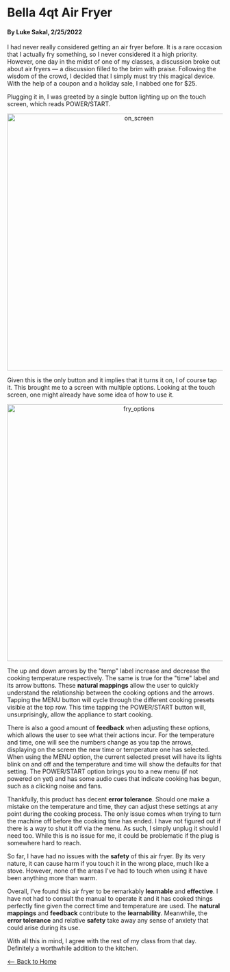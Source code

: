 # Bella 4qt Air Fryer
#### By Luke Sakal, 2/25/2022

I had never really considered getting an air fryer before. It is a rare occasion that I actually fry something, so I never considered it a high priority. However, one day in the midst of one of my classes, a discussion broke out about air fryers — a discussion filled to the brim with praise. Following the wisdom of the crowd, I decided that I simply must try this magical device. With the help of a coupon and a holiday sale, I nabbed one for $25.

Plugging it in, I was greeted by a single button lighting up on the touch screen, which reads POWER/START.

<div align='center'>
  <img src="https://user-images.githubusercontent.com/83680711/155818137-a031eee2-da92-4856-aeec-afff75d910ea.png" alt="on_screen" width="600"/>
</div>

Given this is the only button and it implies that it turns it on, I of course tap it. This brought me to a screen with multiple options.
Looking at the touch screen, one might already have some idea of how to use it.

<div align='center'>
  <img src="https://user-images.githubusercontent.com/83680711/155818803-11017d3d-3a9a-41ae-a69a-5dad59e41391.png" alt="fry_options" width="600"/> 
</div>

The up and down arrows by the "temp" label increase and decrease the cooking temperature respectively. The same is true for the "time" label and its arrow buttons. These __natural mappings__ allow the user to quickly understand the relationship between the cooking options and the arrows. Tapping the MENU button will cycle through the different cooking presets visible at the top row. This time tapping the POWER/START button will, unsurprisingly, allow the appliance to start cooking.

There is also a good amount of __feedback__ when adjusting these options, which allows the user to see what their actions incur. For the temperature and time, one will see the numbers change as you tap the arrows, displaying on the screen the new time or temperature one has selected. When using the MENU option, the current selected preset will have its lights blink on and off and the temperature and time will show the defaults for that setting. The POWER/START option brings you to a new menu (if not powered on yet) and has some audio cues that indicate cooking has begun, such as a clicking noise and fans.

Thankfully, this product has decent __error tolerance__. Should one make a mistake on the temperature and time, they can adjust these settings at any point during the cooking process. The only issue comes when trying to turn the machine off before the cooking time has ended. I have not figured out if there is a way to shut it off via the menu. As such, I simply unplug it should I need too. While this is no issue for me, it could be problematic if the plug is somewhere hard to reach.

So far, I have had no issues with the __safety__ of this air fryer. By its very nature, it can cause harm if you touch it in the wrong place, much like a stove. However, none of the areas I've had to touch when using it have been anything more than warm.

Overall, I've found this air fryer to be remarkably __learnable__ and __effective__. I have not had to consult the manual to operate it and it has cooked things perfectly fine given the correct time and temperature are used. The __natural mappings__ and __feedback__ contribute to the __learnability__. Meanwhile, the __error tolerance__ and relative __safety__ take away any sense of anxiety that could arise during its use. 

With all this in mind, I agree with the rest of my class from that day. Definitely a worthwhile addition to the kitchen.

[<-- Back to Home](https://usabilityengineering.github.io/ux-portfolio-lesakal/)
